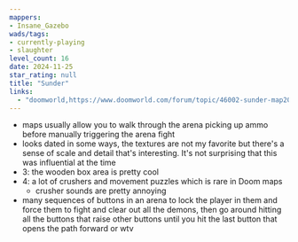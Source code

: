 ```yaml
---
mappers:
- Insane_Gazebo
wads/tags:
- currently-playing
- slaughter
level_count: 16
date: 2024-11-25
star_rating: null
title: "Sunder"
links:
  - "doomworld,https://www.doomworld.com/forum/topic/46002-sunder-map20-appears-finally/"
---
```


- maps usually allow you to walk through the arena picking up ammo before manually triggering the arena fight
- looks dated in some ways, the textures are not my favorite but there's a sense of scale and detail that's interesting. It's not surprising that this was influential at the time
- 3: the wooden box area is pretty cool
- 4: a lot of crushers and movement puzzles which is rare in Doom maps
  - crusher sounds are pretty annoying
- many sequences of buttons in an arena to lock the player in them and force them to fight and clear out all the demons, then go around hitting all the buttons that raise other buttons until you hit the last button that opens the path forward or wtv